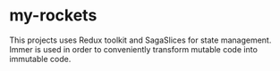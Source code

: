 # my-rockets
This projects uses Redux toolkit and SagaSlices for state management. Immer is used in order to conveniently transform mutable code into immutable code.
